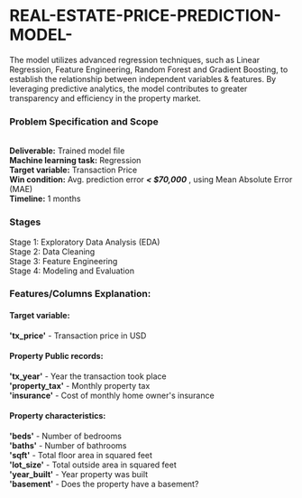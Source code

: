 # REAL-ESTATE-PRICE-PREDICTION-MODEL-
The model utilizes advanced regression techniques, such as Linear Regression, Feature Engineering, Random Forest and Gradient Boosting, to establish the relationship between independent variables & features. By leveraging predictive analytics, the model contributes to greater transparency and efficiency in the property market. 
### Problem Specification and Scope

<br>__Deliverable:__ Trained model file
<br>__Machine learning task:__ Regression
<br>__Target variable:__ Transaction Price
<br>__Win condition:__ Avg. prediction error  __*< $70,000*__ , using Mean Absolute Error (MAE)
<br>__Timeline:__ 1 months
### Stages
Stage 1: Exploratory Data Analysis (EDA)
<br>Stage 2: Data Cleaning
<br>Stage 3: Feature Engineering
<br>Stage 4: Modeling and Evaluation

### Features/Columns Explanation:
#### Target variable:
**'tx_price'** - Transaction price in USD

#### Property Public records:
**'tx_year'** - Year the transaction took place
<br>**'property_tax'** - Monthly property tax
<br>**'insurance'** - Cost of monthly home owner's insurance

#### Property characteristics:
**'beds'** - Number of bedrooms
<br>**'baths'** - Number of bathrooms
<br>**'sqft'** - Total floor area in squared feet
<br>**'lot_size'** - Total outside area in squared feet
<br>**'year_built'** - Year property was built
<br>**'basement'** - Does the property have a basement?
